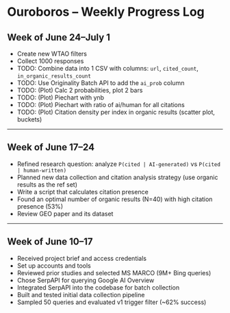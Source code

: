 # Ouroboros – Weekly Progress Log

## Week of June 24–July 1

- Create new WTAO filters
- Collect 1000 responses
- TODO: Combine data into 1 CSV with columns: `url`, `cited_count`, `in_organic_results_count`
- TODO: Use Originality Batch API to add the `ai_prob` column
- TODO: (Plot) Calc 2 probabilities, plot 2 bars
- TODO: (Plot) Piechart with ynb
- TODO: (Plot) Piechart with ratio of ai/human for all citations
- TODO: (Plot) Citation density per index in organic results (scatter plot, buckets)

---

## Week of June 17–24

- Refined research question: analyze `P(cited | AI-generated)` vs `P(cited | human-written)`
- Planned new data collection and citation analysis strategy (use organic results as the ref set)
- Write a script that calculates citation presence
- Found an optimal number of organic results (N=40) with high citation presence (53%)
- Review GEO paper and its dataset

---

## Week of June 10–17

- Received project brief and access credentials
- Set up accounts and tools
- Reviewed prior studies and selected MS MARCO (9M+ Bing queries)
- Chose SerpAPI for querying Google AI Overview
- Integrated SerpAPI into the codebase for batch collection
- Built and tested initial data collection pipeline
- Sampled 50 queries and evaluated v1 trigger filter (~62% success)
